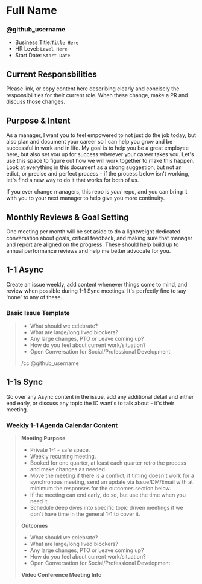# Full Name
### @github_username

* Business Title:```Title Here```
* HR Level: ```Level Here```
* Start Date: ```Start Date```

## Current Responsbilities

Please link, or copy content here describing clearly and concisely the responsibilities for their current role. When these change, make a PR and discuss those changes. 

## Purpose & Intent

As a manager, I want you to feel empowered to not just do the job today, but also plan and document your career so I can help you grow and be successful in work and in life. My goal is to help you be a great employee here, but also set you up for success wherever your career takes you. Let's use this space to figure out how we will work together to make this happen. Look at everything in this document as a strong suggestion, but not an edict, or precise and perfect process - if the process below isn't working, let's find a new way to do it that works for both of us. 

If you ever change managers, this repo is *your* repo, and you can bring it with you to your next manager to help give you more continuity.

## Monthly Reviews & Goal Setting

One meeting per month will be set aside to do a lightweight dedicated conversation about goals, critical feedback, and making sure that manager and report are aligned on the progress. These should help build up to annual performance reviews and help me better advocate for you. 

## 1-1 Async
Create an issue weekly, add content whenever things come to mind, and review when possible during 1-1 Sync meetings. It's perfectly fine to say 'none' to any of these. 

### Basic Issue Template
> * What should we celebrate?
> * What are large/long lived blockers?
> * Any large changes, PTO or Leave coming up?
> * How do you feel about current work/situation?
> * Open Conversation for Social/Professional Development
> 
> /cc @github_username

## 1-1s Sync

Go over any Async content in the issue, add any additional detail and either end early, or discuss any topic the IC want's to talk about - it's their meeting.

### Weekly 1-1 Agenda Calendar Content

> **Meeting Purpose**
> * Private 1-1 - safe space.
> * Weekly recurring meeting.
> * Booked for one quarter, at least each quarter retro the process and make changes as needed.
> * Move the meeting if there is a conflict, if timing doesn't work for a synchronous meeting, send an update via Issue/DM/Email with at minimum the responses for the outcomes section below.
> * If the meeting can end early, do so, but use the time when you need it.
> * Schedule deep dives into specific topic driven meetings if we don't have time in the general 1-1 to cover it.
> 
> **Outcomes**
> * What should we celebrate?
> * What are large/long lived blockers?
> * Any large changes, PTO or Leave coming up?
> * How do you feel about current work/situation?
> * Open Conversation for Social/Professional Development
> 
> **Video Conference Meeting Info**

